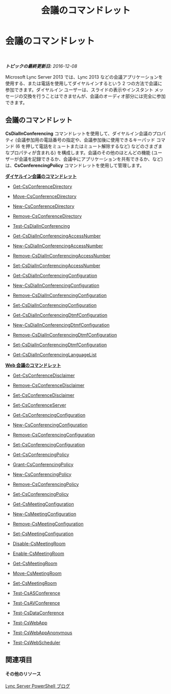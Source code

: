 ﻿---
title: 会議のコマンドレット
TOCTitle: 会議のコマンドレット
ms:assetid: 7ff94637-6319-4c45-9230-be34e8d81ede
ms:mtpsurl: https://technet.microsoft.com/ja-jp/library/Gg398641(v=OCS.15)
ms:contentKeyID: 48272672
ms.date: 12/10/2016
mtps_version: v=OCS.15
ms.translationtype: HT
---

# 会議のコマンドレット

 

_**トピックの最終更新日:** 2016-12-08_

Microsoft Lync Server 2013 では、Lync 2013 などの会議アプリケーションを使用する、または電話を使用してダイヤルインするという 2 つの方法で会議に参加できます。ダイヤルイン ユーザーは、スライドの表示やインスタント メッセージの交換を行うことはできませんが、会議のオーディオ部分には完全に参加できます。

## 会議のコマンドレット

**CsDialInConferencing** コマンドレットを使用して、ダイヤルイン会議のプロパティ (会議参加用の電話番号の指定や、会議参加後に使用できるキーパッド コマンド (6 を押して電話をミュートまたはミュート解除するなど) などのさまざまなプロパティが含まれる) を構成します。会議のその他のほとんどの機能 (ユーザーが会議を記録できるか、会議中にアプリケーションを共有できるか、など) は、**CsConferencingPolicy** コマンドレットを使用して管理します。

**[ダイヤルイン会議のコマンドレット](lync-server-2013-dial-in-conferencing-cmdlets.md)**

  - [Get-CsConferenceDirectory](get-csconferencedirectory.md)

  - [Move-CsConferenceDirectory](move-csconferencedirectory.md)

  - [New-CsConferenceDirectory](new-csconferencedirectory.md)

  - [Remove-CsConferenceDirectory](remove-csconferencedirectory.md)

  - [Test-CsDialInConferencing](test-csdialinconferencing.md)

  - [Get-CsDialInConferencingAccessNumber](get-csdialinconferencingaccessnumber.md)

  - [New-CsDialInConferencingAccessNumber](new-csdialinconferencingaccessnumber.md)

  - [Remove-CsDialInConferencingAccessNumber](remove-csdialinconferencingaccessnumber.md)

  - [Set-CsDialInConferencingAccessNumber](set-csdialinconferencingaccessnumber.md)

  - [Get-CsDialInConferencingConfiguration](get-csdialinconferencingconfiguration.md)

  - [New-CsDialInConferencingConfiguration](new-csdialinconferencingconfiguration.md)

  - [Remove-CsDialInConferencingConfiguration](remove-csdialinconferencingconfiguration.md)

  - [Set-CsDialInConferencingConfiguration](set-csdialinconferencingconfiguration.md)

  - [Get-CsDialInConferencingDtmfConfiguration](get-csdialinconferencingdtmfconfiguration.md)

  - [New-CsDialInConferencingDtmfConfiguration](new-csdialinconferencingdtmfconfiguration.md)

  - [Remove-CsDialInConferencingDtmfConfiguration](remove-csdialinconferencingdtmfconfiguration.md)

  - [Set-CsDialInConferencingDtmfConfiguration](set-csdialinconferencingdtmfconfiguration.md)

  - [Get-CsDialInConferencingLanguageList](get-csdialinconferencinglanguagelist.md)

**[Web 会議のコマンドレット](lync-server-2013-web-conferencing-cmdlets.md)**

  - [Get-CsConferenceDisclaimer](get-csconferencedisclaimer.md)

  - [Remove-CsConferenceDisclaimer](remove-csconferencedisclaimer.md)

  - [Set-CsConferenceDisclaimer](set-csconferencedisclaimer.md)

  - [Set-CsConferenceServer](set-csconferenceserver.md)

  - [Get-CsConferencingConfiguration](get-csconferencingconfiguration.md)

  - [New-CsConferencingConfiguration](new-csconferencingconfiguration.md)

  - [Remove-CsConferencingConfiguration](remove-csconferencingconfiguration.md)

  - [Set-CsConferencingConfiguration](set-csconferencingconfiguration.md)

  - [Get-CsConferencingPolicy](get-csconferencingpolicy.md)

  - [Grant-CsConferencingPolicy](grant-csconferencingpolicy.md)

  - [New-CsConferencingPolicy](new-csconferencingpolicy.md)

  - [Remove-CsConferencingPolicy](remove-csconferencingpolicy.md)

  - [Set-CsConferencingPolicy](set-csconferencingpolicy.md)

  - [Get-CsMeetingConfiguration](get-csmeetingconfiguration.md)

  - [New-CsMeetingConfiguration](new-csmeetingconfiguration.md)

  - [Remove-CsMeetingConfiguration](remove-csmeetingconfiguration.md)

  - [Set-CsMeetingConfiguration](set-csmeetingconfiguration.md)

  - [Disable-CsMeetingRoom](disable-csmeetingroom.md)

  - [Enable-CsMeetingRoom](enable-csmeetingroom.md)

  - [Get-CsMeetingRoom](get-csmeetingroom.md)

  - [Move-CsMeetingRoom](move-csmeetingroom.md)

  - [Set-CsMeetingRoom](set-csmeetingroom.md)

  - [Test-CsASConference](test-csasconference.md)

  - [Test-CsAVConference](test-csavconference.md)

  - [Test-CsDataConference](test-csdataconference.md)

  - [Test-CsWebApp](test-cswebapp.md)

  - [Test-CsWebAppAnonymous](test-cswebappanonymous.md)

  - [Test-CsWebScheduler](test-cswebscheduler.md)

## 関連項目

#### その他のリソース

[Lync Server PowerShell ブログ](http://go.microsoft.com/fwlink/?linkid=203150%26clcid=0x411)

